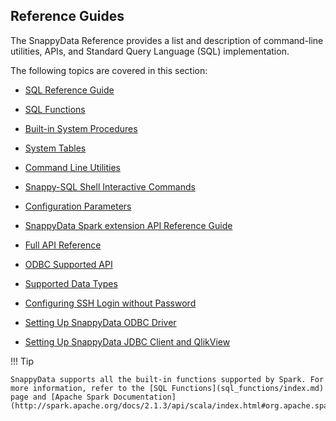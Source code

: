 ## Reference Guides

The SnappyData Reference provides a list and description of command-line utilities, APIs, and Standard Query Language (SQL) implementation.

The following topics are covered in this section:

* [SQL Reference Guide](sql_reference/index.md)

* [SQL Functions](sql_functions/index.md)

* [Built-in System Procedures](inbuilt_system_procedures/index.md)

* [System Tables](system_tables/index.md)

* [Command Line Utilities](command_line_utilities/index.md)

* [Snappy-SQL Shell Interactive Commands](interactive_commands/index.md)

* [Configuration Parameters](configuration_parameters/index.md)

* [SnappyData Spark extension API Reference Guide](API_Reference/apireference_guide.md)

* [Full API Reference](../apidocs)

* [ODBC Supported API](API_Reference/odbc_supported_apis.md)

* [Supported Data Types](misc/supported_datatypes.md)

* [Configuring SSH Login without Password](misc/passwordless_ssh.md)

* [Setting Up SnappyData ODBC Driver](../setting_up_odbc_driver.md)

* [Setting Up SnappyData JDBC Client and QlikView](../setting_up_jdbc_driver_qlikview.md)

!!! Tip

	SnappyData supports all the built-in functions supported by Spark. For more information, refer to the [SQL Functions](sql_functions/index.md) page and [Apache Spark Documentation](http://spark.apache.org/docs/2.1.3/api/scala/index.html#org.apache.spark.sql.functions$).
